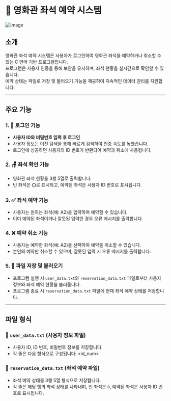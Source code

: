 # 🎥 영화관 좌석 예약 시스템

![image](https://github.com/user-attachments/assets/5ec9e086-014f-44fe-8f8f-69734671abe2)

## 소개
영화관 좌석 예약 시스템은 사용자가 로그인하여 영화관 좌석을 예약하거나 취소할 수 있는 C 언어 기반 프로그램입니다.  
프로그램은 사용자 인증을 통해 보안을 유지하며, 좌석 현황을 실시간으로 확인할 수 있습니다.  
예약 상태는 파일로 저장 및 불러오기 기능을 제공하여 지속적인 데이터 관리를 지원합니다.

---

## 주요 기능
### 1. 🔑 로그인 기능
- **사용자 ID와 비밀번호 입력 후 로그인**
- 사용자 정보는 이진 탐색을 통해 빠르게 검색하여 인증 속도를 높였습니다.
- 로그인에 성공하면 사용자의 ID 번호가 반환되어 예약과 취소에 사용됩니다.

### 2. 🪑 좌석 확인 기능
- 영화관 좌석 현황을 3행 5열로 출력합니다.
- 빈 좌석은 `⭕`로 표시되고, 예약된 좌석은 사용자 ID 번호로 표시됩니다.

### 3. ✅ 좌석 예약 기능
- 사용자는 원하는 좌석(예: A2)을 입력하여 예약할 수 있습니다.
- 이미 예약된 좌석이거나 잘못된 입력인 경우 오류 메시지를 출력합니다.

### 4. ❌ 예약 취소 기능
- 사용자는 예약한 좌석(예: A2)을 선택하여 예약을 취소할 수 있습니다.
- 본인의 예약만 취소할 수 있으며, 잘못된 입력 시 오류 메시지를 출력합니다.

### 5. 💾 파일 저장 및 불러오기
- 프로그램 실행 시 `user_data.txt`와 `reservation_data.txt` 파일로부터 사용자 정보와 좌석 예약 현황을 불러옵니다.
- 프로그램 종료 시 `reservation_data.txt` 파일에 현재 좌석 예약 상태를 저장합니다.

---

## 파일 형식
### 📄 `user_data.txt` (사용자 정보 파일)
- 사용자 ID, ID 번호, 비밀번호 정보를 저장합니다.
- 각 줄은 다음 형식으로 구성됩니다:
<id_num> <id> <password>


### 📄 `reservation_data.txt` (좌석 예약 파일)
- 좌석 예약 상태를 3행 5열 형식으로 저장합니다.
- 각 줄은 해당 행의 좌석 상태를 나타내며, 빈 좌석은 `0`, 예약된 좌석은 사용자 ID 번호로 표시됩니다.

